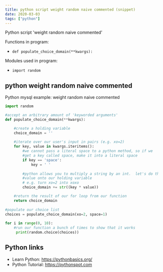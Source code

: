 ```yaml
---
title: python script weight random naive commented (snippet)
date: 2020-03-03
tags: ["python"]
---
```

Python script 'weight random naive commented'

Functions in program: 
* `def populate_choice_domain(**kwargs):`

Modules used in program: 
* `import random`

## python weight random naive commented

Python mysql example: weight random naive commented

```python
import random

#accept an arbitrary amount of 'keyworded arguments'
def populate_choice_domain(**kwargs):

    #create a holding variable
    choice_domain = ''
    
    #iterate over our user's input in pairs (e.g. xo=2)
    for key, value in kwargs.iteritems():
        #we cannot pass a literal space to a python method, so if we 
        #get a key called space, make it into a literal space
        if key == 'space': 
            key = ' '
        
        #python allows you to multiply a string by an int.  let's do that and append that 
        #value onto our holding variable
        # e.g. turn xo=2 into xoxo
        choice_domain += str((key * value))

    #return the result of our for loop from our function
    return choice_domain 
    
#populate our choice list
choices = populate_choice_domain(xo=2, space=1)
    
for i in range(0, 10): 
    #run our function a bunch of times to show that it works
     print(random.choice(choices))

```

## Python links

- Learn Python: https://pythonbasics.org/
- Python Tutorial: https://pythonspot.com
